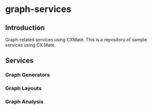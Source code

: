 # graph-services

## Introduction

Graph-related services using CXMate.  This is a repository of sample services using CX Mate.


## Services

### Graph Generators

### Graph Layouts

### Graph Analysis
